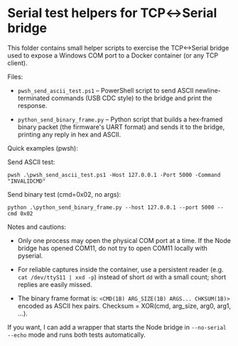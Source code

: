 # Serial test helpers for TCP↔Serial bridge

This folder contains small helper scripts to exercise the TCP<->Serial bridge used to expose a Windows COM port
to a Docker container (or any TCP client).

Files:

- `pwsh_send_ascii_test.ps1` – PowerShell script to send ASCII newline-terminated commands (USB CDC style) to the bridge and print the response.

- `python_send_binary_frame.py` – Python script that builds a hex‑framed binary packet (the firmware's UART format) and sends it to the bridge, printing any reply in hex and ASCII.

Quick examples (pwsh):

Send ASCII test:

```pwsh
pwsh .\pwsh_send_ascii_test.ps1 -Host 127.0.0.1 -Port 5000 -Command "INVALIDCMD"
```

Send binary test (cmd=0x02, no args):

```pwsh
python .\python_send_binary_frame.py --host 127.0.0.1 --port 5000 --cmd 0x02
```

Notes and cautions:

- Only one process may open the physical COM port at a time. If the Node bridge has opened COM11, do not try to open COM11 locally with pyserial.

- For reliable captures inside the container, use a persistent reader (e.g. `cat /dev/ttyS11 | xxd -p`) instead of short `dd` with a small count; short replies are easily missed.

- The binary frame format is: `<CMD(1B) ARG_SIZE(1B) ARGS... CHKSUM(1B)>` encoded as ASCII hex pairs. Checksum = XOR(cmd, arg_size, arg0, arg1, ...).

If you want, I can add a wrapper that starts the Node bridge in `--no-serial --echo` mode and runs both tests automatically.
